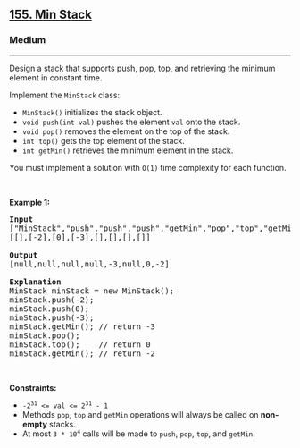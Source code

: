 <h2><a href="https://leetcode.com/problems/min-stack/">155. Min Stack</a></h2><h3>Medium</h3><hr><div style="user-select: auto;" data-read-aloud-multi-block="true"><p style="user-select: auto;">Design a stack that supports push, pop, top, and retrieving the minimum element in constant time.</p>

<p style="user-select: auto;">Implement the <code style="user-select: auto;">MinStack</code> class:</p>

<ul style="user-select: auto;">
	<li style="user-select: auto;"><code style="user-select: auto;">MinStack()</code> initializes the stack object.</li>
	<li style="user-select: auto;"><code style="user-select: auto;">void push(int val)</code> pushes the element <code style="user-select: auto;">val</code> onto the stack.</li>
	<li style="user-select: auto;"><code style="user-select: auto;">void pop()</code> removes the element on the top of the stack.</li>
	<li style="user-select: auto;"><code style="user-select: auto;">int top()</code> gets the top element of the stack.</li>
	<li style="user-select: auto;"><code style="user-select: auto;">int getMin()</code> retrieves the minimum element in the stack.</li>
</ul>

<p style="user-select: auto;">You must implement a solution with <code style="user-select: auto;">O(1)</code> time complexity for each function.</p>

<p style="user-select: auto;">&nbsp;</p>
<p style="user-select: auto;"><strong class="example" style="user-select: auto;">Example 1:</strong></p>

<pre style="user-select: auto;"><strong style="user-select: auto;">Input</strong>
["MinStack","push","push","push","getMin","pop","top","getMin"]
[[],[-2],[0],[-3],[],[],[],[]]

<strong style="user-select: auto;">Output</strong>
[null,null,null,null,-3,null,0,-2]

<strong style="user-select: auto;">Explanation</strong>
MinStack minStack = new MinStack();
minStack.push(-2);
minStack.push(0);
minStack.push(-3);
minStack.getMin(); // return -3
minStack.pop();
minStack.top();    // return 0
minStack.getMin(); // return -2
</pre>

<p style="user-select: auto;">&nbsp;</p>
<p style="user-select: auto;"><strong style="user-select: auto;">Constraints:</strong></p>

<ul style="user-select: auto;">
	<li style="user-select: auto;"><code style="user-select: auto;">-2<sup style="user-select: auto;">31</sup> &lt;= val &lt;= 2<sup style="user-select: auto;">31</sup> - 1</code></li>
	<li style="user-select: auto;">Methods <code style="user-select: auto;">pop</code>, <code style="user-select: auto;">top</code> and <code style="user-select: auto;">getMin</code> operations will always be called on <strong style="user-select: auto;">non-empty</strong> stacks.</li>
	<li style="user-select: auto;">At most <code style="user-select: auto;">3 * 10<sup style="user-select: auto;">4</sup></code> calls will be made to <code style="user-select: auto;">push</code>, <code style="user-select: auto;">pop</code>, <code style="user-select: auto;">top</code>, and <code style="user-select: auto;">getMin</code>.</li>
</ul>
</div>